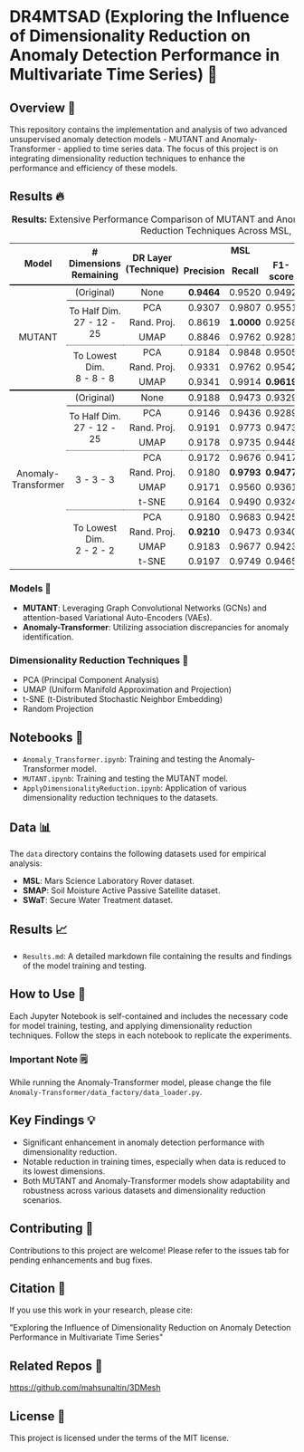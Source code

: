 # DR4MTSAD (Exploring the Influence of Dimensionality Reduction on Anomaly Detection Performance in Multivariate Time Series) 🚀

## Overview 👀
This repository contains the implementation and analysis of two advanced unsupervised anomaly detection models - MUTANT and Anomaly-Transformer - applied to time series data. The focus of this project is on integrating dimensionality reduction techniques to enhance the performance and efficiency of these models.


## Results 🔥

<table style="border-collapse: collapse; border: none; border-spacing: 0px;">
	<caption>
		<b>Results:</b> Extensive Performance Comparison of MUTANT and Anomaly-Transformer Models Under Various Dimensionality Reduction Techniques Across MSL, SMAP and SWaT Datasets
	</caption>
	<tr>
		<td rowspan="2" style="border-bottom: 2px double black; text-align: center; padding-right: 3pt; padding-left: 3pt;">
			<b>Model</b>
		</td>
		<td rowspan="2" style="border-bottom: 2px double black; text-align: center; padding-right: 3pt; padding-left: 3pt;">
			<b># Dimensions</b>
			<br>
			<b>Remaining</b>
		</td>
		<td rowspan="2" style="border-bottom: 2px double black; text-align: center; padding-right: 3pt; padding-left: 3pt;">
			<b>DR Layer</b>
			<br>
			<b>(Technique)</b>
		</td>
		<td colspan="3" style="border-bottom: 0px solid rgb(0, 0, 0); text-align: center; padding-right: 3pt; padding-left: 3pt;">
			<b>MSL</b>
		</td>
		<td colspan="3" style="border-bottom: 0px solid rgb(0, 0, 0); text-align: center; padding-right: 3pt; padding-left: 3pt;">
			<b>SMAP</b>
		</td>
		<td colspan="3" style="border-bottom: 0px solid rgb(0, 0, 0); text-align: center; padding-right: 3pt; padding-left: 3pt;">
			<b>SWaT</b>
		</td>
	</tr>
	<tr>
		<td style="border-bottom: 2px double black; text-align: center; padding-right: 3pt; padding-left: 3pt;">
			<b>Precision</b>
		</td>
		<td style="border-bottom: 2px double black; text-align: center; padding-right: 3pt; padding-left: 3pt;">
			<b>Recall</b>
		</td>
		<td style="border-bottom: 2px double black; text-align: center; padding-right: 3pt; padding-left: 3pt;">
			<b>F1-score</b>
		</td>
		<td style="border-bottom: 2px double black; text-align: center; padding-right: 3pt; padding-left: 3pt;">
			<b>Precision</b>
		</td>
		<td style="border-bottom: 2px double black; text-align: center; padding-right: 3pt; padding-left: 3pt;">
			<b>Recall</b>
		</td>
		<td style="border-bottom: 2px double black; text-align: center; padding-right: 3pt; padding-left: 3pt;">
			<b>F1-score</b>
		</td>
		<td style="border-bottom: 2px double black; text-align: center; padding-right: 3pt; padding-left: 3pt;">
			<b>Precision</b>
		</td>
		<td style="border-bottom: 2px double black; text-align: center; padding-right: 3pt; padding-left: 3pt;">
			<b>Recall</b>
		</td>
		<td style="border-bottom: 2px double black; text-align: center; padding-right: 3pt; padding-left: 3pt;">
			<b>F1-score</b>
		</td>
	</tr>
	<tr>
		<td rowspan="7" style="border-bottom: 2px double black; text-align: center; padding-right: 3pt; padding-left: 3pt;">
			MUTANT
		</td>
		<td style="border-bottom: 1px solid black; text-align: center; padding-right: 3pt; padding-left: 3pt;">
			(Original)
		</td>
		<td style="border-bottom: 1px solid black; text-align: center; padding-right: 3pt; padding-left: 3pt;">
			None
		</td>
		<td style="border-bottom: 1px solid black; text-align: center; padding-right: 3pt; padding-left: 3pt;">
			<b>0.9464</b>
		</td>
		<td style="border-bottom: 1px solid black; text-align: center; padding-right: 3pt; padding-left: 3pt;">
			0.9520
		</td>
		<td style="border-bottom: 1px solid black; text-align: center; padding-right: 3pt; padding-left: 3pt;">
			0.9492
		</td>
		<td style="border-bottom: 1px solid black; text-align: center; padding-right: 3pt; padding-left: 3pt;">
			0.9658
		</td>
		<td style="border-bottom: 1px solid black; text-align: center; padding-right: 3pt; padding-left: 3pt;">
			0.9787
		</td>
		<td style="border-bottom: 1px solid black; text-align: center; padding-right: 3pt; padding-left: 3pt;">
			0.9722
		</td>
		<td style="border-bottom: 1px solid black; text-align: center; padding-right: 3pt; padding-left: 3pt;">
			0.9805
		</td>
		<td style="border-bottom: 1px solid black; text-align: center; padding-right: 3pt; padding-left: 3pt;">
			0.9881
		</td>
		<td style="border-bottom: 1px solid black; text-align: center; padding-right: 3pt; padding-left: 3pt;">
			0.9842
		</td>
	</tr>
	<tr>
		<td rowspan="3" style="border-bottom: 1px dotted black; text-align: center; padding-right: 3pt; padding-left: 3pt;">
			To Half Dim.
			<br>
			27 - 12 - 25
		</td>
		<td style="text-align: center; padding-right: 3pt; padding-left: 3pt;">
			PCA
		</td>
		<td style="text-align: center; padding-right: 3pt; padding-left: 3pt;">
			0.9307
		</td>
		<td style="text-align: center; padding-right: 3pt; padding-left: 3pt;">
			0.9807
		</td>
		<td style="text-align: center; padding-right: 3pt; padding-left: 3pt;">
			0.9551
		</td>
		<td style="text-align: center; padding-right: 3pt; padding-left: 3pt;">
			0.9725
		</td>
		<td style="text-align: center; padding-right: 3pt; padding-left: 3pt;">
			0.9630
		</td>
		<td style="text-align: center; padding-right: 3pt; padding-left: 3pt;">
			0.9678
		</td>
		<td style="text-align: center; padding-right: 3pt; padding-left: 3pt;">
			0.9729
		</td>
		<td style="text-align: center; padding-right: 3pt; padding-left: 3pt;">
			<b>1.0000</b>
		</td>
		<td style="text-align: center; padding-right: 3pt; padding-left: 3pt;">
			<b>0.9863</b>
		</td>
	</tr>
	<tr>
		<td style="text-align: center; padding-right: 3pt; padding-left: 3pt;">
			Rand. Proj.
		</td>
		<td style="text-align: center; padding-right: 3pt; padding-left: 3pt;">
			0.8619
		</td>
		<td style="text-align: center; padding-right: 3pt; padding-left: 3pt;">
			<b>1.0000</b>
		</td>
		<td style="text-align: center; padding-right: 3pt; padding-left: 3pt;">
			0.9258
		</td>
		<td style="text-align: center; padding-right: 3pt; padding-left: 3pt;">
			0.9703
		</td>
		<td style="text-align: center; padding-right: 3pt; padding-left: 3pt;">
			0.9782
		</td>
		<td style="text-align: center; padding-right: 3pt; padding-left: 3pt;">
			0.9742
		</td>
		<td style="text-align: center; padding-right: 3pt; padding-left: 3pt;">
			0.9782
		</td>
		<td style="text-align: center; padding-right: 3pt; padding-left: 3pt;">
			0.9882
		</td>
		<td style="text-align: center; padding-right: 3pt; padding-left: 3pt;">
			0.9832
		</td>
	</tr>
	<tr>
		<td style="border-bottom: 1px dotted black; text-align: center; padding-right: 3pt; padding-left: 3pt;">
			UMAP
		</td>
		<td style="border-bottom: 1px dotted black; text-align: center; padding-right: 3pt; padding-left: 3pt;">
			0.8846
		</td>
		<td style="border-bottom: 1px dotted black; text-align: center; padding-right: 3pt; padding-left: 3pt;">
			0.9762
		</td>
		<td style="border-bottom: 1px dotted black; text-align: center; padding-right: 3pt; padding-left: 3pt;">
			0.9281
		</td>
		<td style="border-bottom: 1px dotted black; text-align: center; padding-right: 3pt; padding-left: 3pt;">
			0.9836
		</td>
		<td style="border-bottom: 1px dotted black; text-align: center; padding-right: 3pt; padding-left: 3pt;">
			0.9453
		</td>
		<td style="border-bottom: 1px dotted black; text-align: center; padding-right: 3pt; padding-left: 3pt;">
			0.9640
		</td>
		<td style="border-bottom: 1px dotted black; text-align: center; padding-right: 3pt; padding-left: 3pt;">
			0.9491
		</td>
		<td style="border-bottom: 1px dotted black; text-align: center; padding-right: 3pt; padding-left: 3pt;">
			0.9838
		</td>
		<td style="border-bottom: 1px dotted black; text-align: center; padding-right: 3pt; padding-left: 3pt;">
			0.9661
		</td>
	</tr>
	<tr>
		<td rowspan="3" style="border-bottom: 2px double black; text-align: center; padding-right: 3pt; padding-left: 3pt;">
			To Lowest Dim.
			<br>
			8 - 8 - 8
		</td>
		<td style="text-align: center; padding-right: 3pt; padding-left: 3pt;">
			PCA
		</td>
		<td style="text-align: center; padding-right: 3pt; padding-left: 3pt;">
			0.9184
		</td>
		<td style="text-align: center; padding-right: 3pt; padding-left: 3pt;">
			0.9848
		</td>
		<td style="text-align: center; padding-right: 3pt; padding-left: 3pt;">
			0.9505
		</td>
		<td style="text-align: center; padding-right: 3pt; padding-left: 3pt;">
			0.9882
		</td>
		<td style="text-align: center; padding-right: 3pt; padding-left: 3pt;">
			0.9659
		</td>
		<td style="text-align: center; padding-right: 3pt; padding-left: 3pt;">
			<b>0.9769</b>
		</td>
		<td style="text-align: center; padding-right: 3pt; padding-left: 3pt;">
			0.9632
		</td>
		<td style="text-align: center; padding-right: 3pt; padding-left: 3pt;">
			0.9866
		</td>
		<td style="text-align: center; padding-right: 3pt; padding-left: 3pt;">
			0.9748
		</td>
	</tr>
	<tr>
		<td style="text-align: center; padding-right: 3pt; padding-left: 3pt;">
			Rand. Proj.
		</td>
		<td style="text-align: center; padding-right: 3pt; padding-left: 3pt;">
			0.9331
		</td>
		<td style="text-align: center; padding-right: 3pt; padding-left: 3pt;">
			0.9762
		</td>
		<td style="text-align: center; padding-right: 3pt; padding-left: 3pt;">
			0.9542
		</td>
		<td style="text-align: center; padding-right: 3pt; padding-left: 3pt;">
			0.9550
		</td>
		<td style="text-align: center; padding-right: 3pt; padding-left: 3pt;">
			<b>0.9866</b>
		</td>
		<td style="text-align: center; padding-right: 3pt; padding-left: 3pt;">
			0.9706
		</td>
		<td style="text-align: center; padding-right: 3pt; padding-left: 3pt;">
			0.9728
		</td>
		<td style="text-align: center; padding-right: 3pt; padding-left: 3pt;">
			0.9856
		</td>
		<td style="text-align: center; padding-right: 3pt; padding-left: 3pt;">
			0.9792
		</td>
	</tr>
	<tr>
		<td style="border-bottom: 2px double black; text-align: center; padding-right: 3pt; padding-left: 3pt;">
			UMAP
		</td>
		<td style="border-bottom: 2px double black; text-align: center; padding-right: 3pt; padding-left: 3pt;">
			0.9341
		</td>
		<td style="border-bottom: 2px double black; text-align: center; padding-right: 3pt; padding-left: 3pt;">
			0.9914
		</td>
		<td style="border-bottom: 2px double black; text-align: center; padding-right: 3pt; padding-left: 3pt;">
			<b>0.9619</b>
		</td>
		<td style="border-bottom: 2px double black; text-align: center; padding-right: 3pt; padding-left: 3pt;">
			<b>0.9913</b>
		</td>
		<td style="border-bottom: 2px double black; text-align: center; padding-right: 3pt; padding-left: 3pt;">
			0.9399
		</td>
		<td style="border-bottom: 2px double black; text-align: center; padding-right: 3pt; padding-left: 3pt;">
			0.9649
		</td>
		<td style="border-bottom: 2px double black; text-align: center; padding-right: 3pt; padding-left: 3pt;">
			<b>0.9833</b>
		</td>
		<td style="border-bottom: 2px double black; text-align: center; padding-right: 3pt; padding-left: 3pt;">
			0.9788
		</td>
		<td style="border-bottom: 2px double black; text-align: center; padding-right: 3pt; padding-left: 3pt;">
			0.9810
		</td>
	</tr>
	<tr>
		<td rowspan="12" style="text-align: center; padding-right: 3pt; padding-left: 3pt;">
			Anomaly-Transformer
		</td>
		<td style="border-bottom: 1px solid black; text-align: center; padding-right: 3pt; padding-left: 3pt;">
			(Original)
		</td>
		<td style="border-bottom: 1px solid black; text-align: center; padding-right: 3pt; padding-left: 3pt;">
			None
		</td>
		<td style="border-bottom: 1px solid black; text-align: center; padding-right: 3pt; padding-left: 3pt;">
			0.9188
		</td>
		<td style="border-bottom: 1px solid black; text-align: center; padding-right: 3pt; padding-left: 3pt;">
			0.9473
		</td>
		<td style="border-bottom: 1px solid black; text-align: center; padding-right: 3pt; padding-left: 3pt;">
			0.9329
		</td>
		<td style="border-bottom: 1px solid black; text-align: center; padding-right: 3pt; padding-left: 3pt;">
			0.9381
		</td>
		<td style="border-bottom: 1px solid black; text-align: center; padding-right: 3pt; padding-left: 3pt;">
			0.9939
		</td>
		<td style="border-bottom: 1px solid black; text-align: center; padding-right: 3pt; padding-left: 3pt;">
			0.9652
		</td>
		<td style="border-bottom: 1px solid black; text-align: center; padding-right: 3pt; padding-left: 3pt;">
			0.8844
		</td>
		<td style="border-bottom: 1px solid black; text-align: center; padding-right: 3pt; padding-left: 3pt;">
			<b>1.0000</b>
		</td>
		<td style="border-bottom: 1px solid black; text-align: center; padding-right: 3pt; padding-left: 3pt;">
			0.9386
		</td>
	</tr>
	<tr>
		<td rowspan="3" style="border-bottom: 1px dotted black; text-align: center; padding-right: 3pt; padding-left: 3pt;">
			To Half Dim.
			<br>
			27 - 12 - 25
		</td>
		<td style="text-align: center; padding-right: 3pt; padding-left: 3pt;">
			PCA
		</td>
		<td style="text-align: center; padding-right: 3pt; padding-left: 3pt;">
			0.9146
		</td>
		<td style="text-align: center; padding-right: 3pt; padding-left: 3pt;">
			0.9436
		</td>
		<td style="text-align: center; padding-right: 3pt; padding-left: 3pt;">
			0.9289
		</td>
		<td style="text-align: center; padding-right: 3pt; padding-left: 3pt;">
			0.9111
		</td>
		<td style="text-align: center; padding-right: 3pt; padding-left: 3pt;">
			0.9916
		</td>
		<td style="text-align: center; padding-right: 3pt; padding-left: 3pt;">
			0.9497
		</td>
		<td style="text-align: center; padding-right: 3pt; padding-left: 3pt;">
			0.9223
		</td>
		<td style="text-align: center; padding-right: 3pt; padding-left: 3pt;">
			<b>1.0000</b>
		</td>
		<td style="text-align: center; padding-right: 3pt; padding-left: 3pt;">
			0.9596
		</td>
	</tr>
	<tr>
		<td style="text-align: center; padding-right: 3pt; padding-left: 3pt;">
			Rand. Proj.
		</td>
		<td style="text-align: center; padding-right: 3pt; padding-left: 3pt;">
			0.9191
		</td>
		<td style="text-align: center; padding-right: 3pt; padding-left: 3pt;">
			0.9773
		</td>
		<td style="text-align: center; padding-right: 3pt; padding-left: 3pt;">
			0.9473
		</td>
		<td style="text-align: center; padding-right: 3pt; padding-left: 3pt;">
			0.9160
		</td>
		<td style="text-align: center; padding-right: 3pt; padding-left: 3pt;">
			0.9950
		</td>
		<td style="text-align: center; padding-right: 3pt; padding-left: 3pt;">
			0.9539
		</td>
		<td style="text-align: center; padding-right: 3pt; padding-left: 3pt;">
			0.8889
		</td>
		<td style="text-align: center; padding-right: 3pt; padding-left: 3pt;">
			<b>1.0000</b>
		</td>
		<td style="text-align: center; padding-right: 3pt; padding-left: 3pt;">
			0.9412
		</td>
	</tr>
	<tr>
		<td style="border-bottom: 1px dotted black; text-align: center; padding-right: 3pt; padding-left: 3pt;">
			UMAP
		</td>
		<td style="border-bottom: 1px dotted black; text-align: center; padding-right: 3pt; padding-left: 3pt;">
			0.9178
		</td>
		<td style="border-bottom: 1px dotted black; text-align: center; padding-right: 3pt; padding-left: 3pt;">
			0.9735
		</td>
		<td style="border-bottom: 1px dotted black; text-align: center; padding-right: 3pt; padding-left: 3pt;">
			0.9448
		</td>
		<td style="border-bottom: 1px dotted black; text-align: center; padding-right: 3pt; padding-left: 3pt;">
			0.9264
		</td>
		<td style="border-bottom: 1px dotted black; text-align: center; padding-right: 3pt; padding-left: 3pt;">
			<b>0.9993</b>
		</td>
		<td style="border-bottom: 1px dotted black; text-align: center; padding-right: 3pt; padding-left: 3pt;">
			0.9615
		</td>
		<td style="border-bottom: 1px dotted black; text-align: center; padding-right: 3pt; padding-left: 3pt;">
			0.8482
		</td>
		<td style="border-bottom: 1px dotted black; text-align: center; padding-right: 3pt; padding-left: 3pt;">
			<b>1.0000</b>
		</td>
		<td style="border-bottom: 1px dotted black; text-align: center; padding-right: 3pt; padding-left: 3pt;">
			0.9179
		</td>
	</tr>
	<tr>
		<td rowspan="4" style="border-bottom: 1px dotted black; text-align: center; padding-right: 3pt; padding-left: 3pt;">
			3 - 3 - 3
		</td>
		<td style="text-align: center; padding-right: 3pt; padding-left: 3pt;">
			PCA
		</td>
		<td style="text-align: center; padding-right: 3pt; padding-left: 3pt;">
			0.9172
		</td>
		<td style="text-align: center; padding-right: 3pt; padding-left: 3pt;">
			0.9676
		</td>
		<td style="text-align: center; padding-right: 3pt; padding-left: 3pt;">
			0.9417
		</td>
		<td style="text-align: center; padding-right: 3pt; padding-left: 3pt;">
			0.9072
		</td>
		<td style="text-align: center; padding-right: 3pt; padding-left: 3pt;">
			0.9945
		</td>
		<td style="text-align: center; padding-right: 3pt; padding-left: 3pt;">
			0.9489
		</td>
		<td style="text-align: center; padding-right: 3pt; padding-left: 3pt;">
			0.9706
		</td>
		<td style="text-align: center; padding-right: 3pt; padding-left: 3pt;">
			0.9495
		</td>
		<td style="text-align: center; padding-right: 3pt; padding-left: 3pt;">
			<b>0.9600</b>
		</td>
	</tr>
	<tr>
		<td style="text-align: center; padding-right: 3pt; padding-left: 3pt;">
			Rand. Proj.
		</td>
		<td style="text-align: center; padding-right: 3pt; padding-left: 3pt;">
			0.9180
		</td>
		<td style="text-align: center; padding-right: 3pt; padding-left: 3pt;">
			<b>0.9793</b>
		</td>
		<td style="text-align: center; padding-right: 3pt; padding-left: 3pt;">
			<b>0.9477</b>
		</td>
		<td style="text-align: center; padding-right: 3pt; padding-left: 3pt;">
			0.9335
		</td>
		<td style="text-align: center; padding-right: 3pt; padding-left: 3pt;">
			0.9919
		</td>
		<td style="text-align: center; padding-right: 3pt; padding-left: 3pt;">
			0.9618
		</td>
		<td style="text-align: center; padding-right: 3pt; padding-left: 3pt;">
			<b>0.9891</b>
		</td>
		<td style="text-align: center; padding-right: 3pt; padding-left: 3pt;">
			0.8619
		</td>
		<td style="text-align: center; padding-right: 3pt; padding-left: 3pt;">
			0.9212
		</td>
	</tr>
	<tr>
		<td style="text-align: center; padding-right: 3pt; padding-left: 3pt;">
			UMAP
		</td>
		<td style="text-align: center; padding-right: 3pt; padding-left: 3pt;">
			0.9171
		</td>
		<td style="text-align: center; padding-right: 3pt; padding-left: 3pt;">
			0.9560
		</td>
		<td style="text-align: center; padding-right: 3pt; padding-left: 3pt;">
			0.9361
		</td>
		<td style="text-align: center; padding-right: 3pt; padding-left: 3pt;">
			0.9320
		</td>
		<td style="text-align: center; padding-right: 3pt; padding-left: 3pt;">
			0.9915
		</td>
		<td style="text-align: center; padding-right: 3pt; padding-left: 3pt;">
			0.9608
		</td>
		<td style="text-align: center; padding-right: 3pt; padding-left: 3pt;">
			0.9807
		</td>
		<td style="text-align: center; padding-right: 3pt; padding-left: 3pt;">
			0.9229
		</td>
		<td style="text-align: center; padding-right: 3pt; padding-left: 3pt;">
			0.9509
		</td>
	</tr>
	<tr>
		<td style="border-bottom: 1px dotted black; text-align: center; padding-right: 3pt; padding-left: 3pt;">
			t-SNE
		</td>
		<td style="border-bottom: 1px dotted black; text-align: center; padding-right: 3pt; padding-left: 3pt;">
			0.9164
		</td>
		<td style="border-bottom: 1px dotted black; text-align: center; padding-right: 3pt; padding-left: 3pt;">
			0.9490
		</td>
		<td style="border-bottom: 1px dotted black; text-align: center; padding-right: 3pt; padding-left: 3pt;">
			0.9324
		</td>
		<td style="border-bottom: 1px dotted black; text-align: center; padding-right: 3pt; padding-left: 3pt;">
			0.9310
		</td>
		<td style="border-bottom: 1px dotted black; text-align: center; padding-right: 3pt; padding-left: 3pt;">
			0.9962
		</td>
		<td style="border-bottom: 1px dotted black; text-align: center; padding-right: 3pt; padding-left: 3pt;">
			0.9625
		</td>
		<td style="border-bottom: 1px dotted black; text-align: center; padding-right: 3pt; padding-left: 3pt;">
			0.9843
		</td>
		<td style="border-bottom: 1px dotted black; text-align: center; padding-right: 3pt; padding-left: 3pt;">
			0.9082
		</td>
		<td style="border-bottom: 1px dotted black; text-align: center; padding-right: 3pt; padding-left: 3pt;">
			0.9447
		</td>
	</tr>
	<tr>
		<td rowspan="4" style="text-align: center; padding-right: 3pt; padding-left: 3pt;">
			To Lowest Dim.
			<br>
			2 - 2 - 2
		</td>
		<td style="text-align: center; padding-right: 3pt; padding-left: 3pt;">
			PCA
		</td>
		<td style="text-align: center; padding-right: 3pt; padding-left: 3pt;">
			0.9180
		</td>
		<td style="text-align: center; padding-right: 3pt; padding-left: 3pt;">
			0.9683
		</td>
		<td style="text-align: center; padding-right: 3pt; padding-left: 3pt;">
			0.9425
		</td>
		<td style="text-align: center; padding-right: 3pt; padding-left: 3pt;">
			0.9070
		</td>
		<td style="text-align: center; padding-right: 3pt; padding-left: 3pt;">
			0.9930
		</td>
		<td style="text-align: center; padding-right: 3pt; padding-left: 3pt;">
			0.9481
		</td>
		<td style="text-align: center; padding-right: 3pt; padding-left: 3pt;">
			0.9492
		</td>
		<td style="text-align: center; padding-right: 3pt; padding-left: 3pt;">
			0.9696
		</td>
		<td style="text-align: center; padding-right: 3pt; padding-left: 3pt;">
			0.9593
		</td>
	</tr>
	<tr>
		<td style="text-align: center; padding-right: 3pt; padding-left: 3pt;">
			Rand. Proj.
		</td>
		<td style="text-align: center; padding-right: 3pt; padding-left: 3pt;">
			<b>0.9210</b>
		</td>
		<td style="text-align: center; padding-right: 3pt; padding-left: 3pt;">
			0.9473
		</td>
		<td style="text-align: center; padding-right: 3pt; padding-left: 3pt;">
			0.9340
		</td>
		<td style="text-align: center; padding-right: 3pt; padding-left: 3pt;">
			<b>0.9429</b>
		</td>
		<td style="text-align: center; padding-right: 3pt; padding-left: 3pt;">
			0.9524
		</td>
		<td style="text-align: center; padding-right: 3pt; padding-left: 3pt;">
			0.9476
		</td>
		<td style="text-align: center; padding-right: 3pt; padding-left: 3pt;">
			0.9876
		</td>
		<td style="text-align: center; padding-right: 3pt; padding-left: 3pt;">
			0.8862
		</td>
		<td style="text-align: center; padding-right: 3pt; padding-left: 3pt;">
			0.9341
		</td>
	</tr>
	<tr>
		<td style="text-align: center; padding-right: 3pt; padding-left: 3pt;">
			UMAP
		</td>
		<td style="text-align: center; padding-right: 3pt; padding-left: 3pt;">
			0.9183
		</td>
		<td style="text-align: center; padding-right: 3pt; padding-left: 3pt;">
			0.9677
		</td>
		<td style="text-align: center; padding-right: 3pt; padding-left: 3pt;">
			0.9423
		</td>
		<td style="text-align: center; padding-right: 3pt; padding-left: 3pt;">
			0.9330
		</td>
		<td style="text-align: center; padding-right: 3pt; padding-left: 3pt;">
			0.9945
		</td>
		<td style="text-align: center; padding-right: 3pt; padding-left: 3pt;">
			0.9628
		</td>
		<td style="text-align: center; padding-right: 3pt; padding-left: 3pt;">
			0.9890
		</td>
		<td style="text-align: center; padding-right: 3pt; padding-left: 3pt;">
			0.8871
		</td>
		<td style="text-align: center; padding-right: 3pt; padding-left: 3pt;">
			0.9352
		</td>
	</tr>
	<tr>
		<td style="text-align: center; padding-right: 3pt; padding-left: 3pt;">
			t-SNE
		</td>
		<td style="text-align: center; padding-right: 3pt; padding-left: 3pt;">
			0.9197
		</td>
		<td style="text-align: center; padding-right: 3pt; padding-left: 3pt;">
			0.9749
		</td>
		<td style="text-align: center; padding-right: 3pt; padding-left: 3pt;">
			0.9465
		</td>
		<td style="text-align: center; padding-right: 3pt; padding-left: 3pt;">
			0.9353
		</td>
		<td style="text-align: center; padding-right: 3pt; padding-left: 3pt;">
			0.9977
		</td>
		<td style="text-align: center; padding-right: 3pt; padding-left: 3pt;">
			<b>0.9655</b>
		</td>
		<td style="text-align: center; padding-right: 3pt; padding-left: 3pt;">
			0.9854
		</td>
		<td style="text-align: center; padding-right: 3pt; padding-left: 3pt;">
			0.9237
		</td>
		<td style="text-align: center; padding-right: 3pt; padding-left: 3pt;">
			0.9536
		</td>
	</tr>
</table>


### Models 💾
- **MUTANT**: Leveraging Graph Convolutional Networks (GCNs) and attention-based Variational Auto-Encoders (VAEs).
- **Anomaly-Transformer**: Utilizing association discrepancies for anomaly identification.

### Dimensionality Reduction Techniques 🔄
- PCA (Principal Component Analysis)
- UMAP (Uniform Manifold Approximation and Projection)
- t-SNE (t-Distributed Stochastic Neighbor Embedding)
- Random Projection

## Notebooks 📓
- `Anomaly_Transformer.ipynb`: Training and testing the Anomaly-Transformer model. 
- `MUTANT.ipynb`: Training and testing the MUTANT model.
- `ApplyDimensionalityReduction.ipynb`: Application of various dimensionality reduction techniques to the datasets.

## Data 📊
The `data` directory contains the following datasets used for empirical analysis:
- **MSL**: Mars Science Laboratory Rover dataset.
- **SMAP**: Soil Moisture Active Passive Satellite dataset.
- **SWaT**: Secure Water Treatment dataset.

## Results 📈
- `Results.md`: A detailed markdown file containing the results and findings of the model training and testing.

## How to Use 🔧
Each Jupyter Notebook is self-contained and includes the necessary code for model training, testing, and applying dimensionality reduction techniques. Follow the steps in each notebook to replicate the experiments.

### Important Note 🗒️

While running the Anomaly-Transformer model, please change the file `Anomaly-Transformer/data_factory/data_loader.py`.

## Key Findings 💡
- Significant enhancement in anomaly detection performance with dimensionality reduction.
- Notable reduction in training times, especially when data is reduced to its lowest dimensions.
- Both MUTANT and Anomaly-Transformer models show adaptability and robustness across various datasets and dimensionality reduction scenarios.

## Contributing 🤝
Contributions to this project are welcome! Please refer to the issues tab for pending enhancements and bug fixes.

## Citation 📖
If you use this work in your research, please cite:

"Exploring the Influence of Dimensionality Reduction on Anomaly Detection Performance in Multivariate Time Series"

## Related Repos 📂

https://github.com/mahsunaltin/3DMesh 

## License 📄
This project is licensed under the terms of the MIT license.
